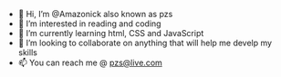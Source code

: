 - 👋 Hi, I’m @Amazonick also known as pzs
- 👀 I’m interested in reading and coding
- 🌱 I’m currently learning html, CSS and JavaScript 
- 💞️ I’m looking to collaborate on anything that will help me develp my skills
- 📫 You can reach me @ pzs@live.com

<!---
Amazonick/Amazonick is a ✨ special ✨ repository because its `README.md` (this file) appears on your GitHub profile.
You can click the Preview link to take a look at your changes.
--->
